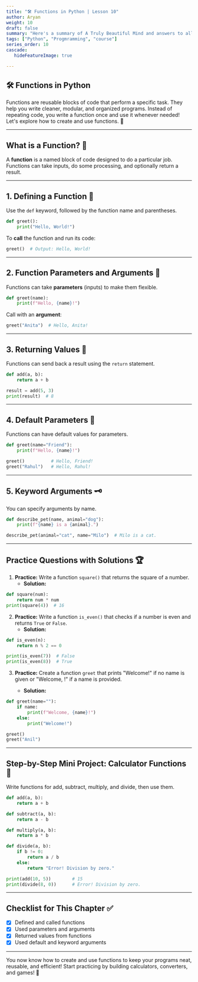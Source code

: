```yaml
---
title: "🛠️ Functions in Python | Lesson 10"
author: Aryan
weight: 10              
draft: false
summary: "Here's a summary of A Truly Beautiful Mind and answers to all the questions, presented for ease of understanding with emojis! 📚🤖 ..."
tags: ["Python", "Progmramming", "course"]
series_order: 10       
cascade:
   hideFeatureImage: true

---
```


## 🛠️ Functions in Python

Functions are reusable blocks of code that perform a specific task. They help you write cleaner, modular, and organized programs. Instead of repeating code, you write a function once and use it whenever needed! Let's explore how to create and use functions. 🚀

***

## What is a Function? 🤔

A **function** is a named block of code designed to do a particular job. Functions can take inputs, do some processing, and optionally return a result.

***

## 1. Defining a Function 🔧

Use the `def` keyword, followed by the function name and parentheses.

```python
def greet():
    print("Hello, World!")
```

To **call** the function and run its code:

```python
greet()  # Output: Hello, World!
```


***

## 2. Function Parameters and Arguments 🎯

Functions can take **parameters** (inputs) to make them flexible.

```python
def greet(name):
    print(f"Hello, {name}!")
```

Call with an **argument**:

```python
greet("Anita")  # Hello, Anita!
```


***

## 3. Returning Values 🔄

Functions can send back a result using the `return` statement.

```python
def add(a, b):
    return a + b

result = add(5, 3)
print(result)  # 8
```


***

## 4. Default Parameters 🎁

Functions can have default values for parameters.

```python
def greet(name="Friend"):
    print(f"Hello, {name}!")

greet()          # Hello, Friend!
greet("Rahul")   # Hello, Rahul!
```


***

## 5. Keyword Arguments 🗝️

You can specify arguments by name.

```python
def describe_pet(name, animal="dog"):
    print(f"{name} is a {animal}.")

describe_pet(animal="cat", name="Milo")  # Milo is a cat.
```


***

## Practice Questions with Solutions 🏆

1. **Practice:** Write a function `square()` that returns the square of a number.
    - **Solution:**

```python
def square(num):
    return num * num
print(square(4))  # 16
```

2. **Practice:** Write a function `is_even()` that checks if a number is even and returns `True` or `False`.
    - **Solution:**

```python
def is_even(n):
    return n % 2 == 0

print(is_even(7))  # False
print(is_even(8))  # True
```

3. **Practice:** Create a function `greet` that prints "Welcome!" if no name is given or "Welcome, <name>!" if a name is provided.
    - **Solution:**

```python
def greet(name=""):
    if name:
        print(f"Welcome, {name}!")
    else:
        print("Welcome!")

greet()
greet("Anil")
```


***

## Step-by-Step Mini Project: Calculator Functions 🔢

Write functions for add, subtract, multiply, and divide, then use them.

```python
def add(a, b):
    return a + b

def subtract(a, b):
    return a - b

def multiply(a, b):
    return a * b

def divide(a, b):
    if b != 0:
        return a / b
    else:
        return "Error! Division by zero."

print(add(10, 5))        # 15
print(divide(8, 0))      # Error! Division by zero.
```


***

## Checklist for This Chapter ✅

- [x] Defined and called functions
- [x] Used parameters and arguments
- [x] Returned values from functions
- [x] Used default and keyword arguments

***

You now know how to create and use functions to keep your programs neat, reusable, and efficient! Start practicing by building calculators, converters, and games! 🎉

